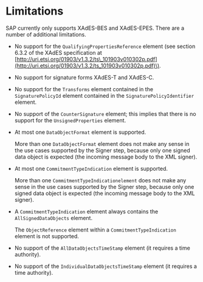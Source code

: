 <!-- loio08d4522ca0f54bd1bbd22d4d2449a1f3 -->

# Limitations

SAP currently only supports XAdES-BES and XAdES-EPES. There are a number of additional limitations.

-   No support for the `QualifyingPropertiesReference` element \(see section 6.3.2 of the XAdES specification at [http://uri.etsi.org/01903/v1.3.2/ts\_101903v010302p.pdf](http://uri.etsi.org/01903/v1.3.2/ts_101903v010302p.pdf)\).
-   No support for signature forms XAdES-T and XAdES-C.
-   No support for the `Transforms` element contained in the `SignaturePolicyId` element contained in the `SignaturePolicyIdentifier` element.
-   No support of the `CounterSignature` element; this implies that there is no support for the `UnsignedProperties` element.
-   At most one `DataObjectFormat` element is supported.

    More than one `DataObjectFormat` element does not make any sense in the use cases supported by the Signer step, because only one signed data object is expected \(the incoming message body to the XML signer\).

-   At most one `CommitmentTypeIndication` element is supported.

    More than one `CommitmentTypeIndicationelement` does not make any sense in the use cases supported by the Signer step, because only one signed data object is expected \(the incoming message body to the XML signer\).

-   A `CommitmentTypeIndication` element always contains the `AllSignedDataObjects` element.

    The `ObjectReference` element within a `CommitmentTypeIndication` element is not supported.

-   No support of the `AllDataObjectsTimeStamp` element \(it requires a time authority\).
-   No support of the `IndividualDataObjectsTimeStamp` element \(it requires a time authority\).


